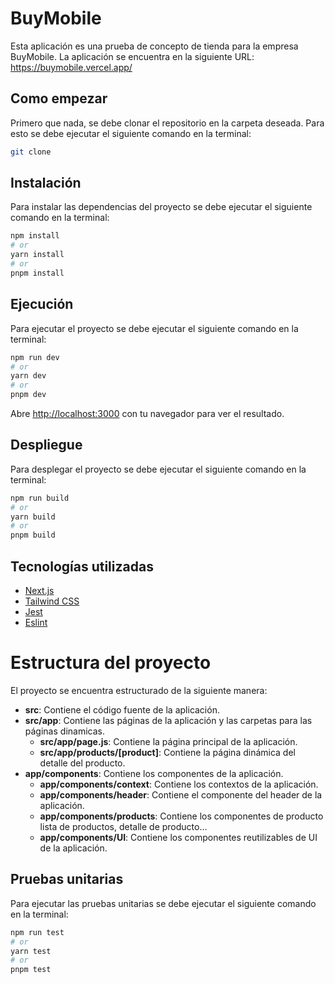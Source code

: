 # BuyMobile

Esta aplicación es una prueba de concepto de tienda para la empresa BuyMobile. La aplicación se encuentra en la siguiente URL: https://buymobile.vercel.app/

## Como empezar
Primero que nada, se debe clonar el repositorio en la carpeta deseada. Para esto se debe ejecutar el siguiente comando en la terminal:

```bash
git clone
```
## Instalación

Para instalar las dependencias del proyecto se debe ejecutar el siguiente comando en la terminal:

```bash
npm install
# or
yarn install
# or
pnpm install
```

## Ejecución

Para ejecutar el proyecto se debe ejecutar el siguiente comando en la terminal:

```bash
npm run dev
# or
yarn dev
# or
pnpm dev
```
 Abre [http://localhost:3000](http://localhost:3000) con tu navegador para ver el resultado.

## Despliegue

Para desplegar el proyecto se debe ejecutar el siguiente comando en la terminal:

```bash
npm run build
# or
yarn build
# or
pnpm build
```

## Tecnologías utilizadas

- [Next.js](https://nextjs.org/)
- [Tailwind CSS](https://tailwindcss.com/)
- [Jest](https://jestjs.io/)
- [Eslint](https://eslint.org/)

# Estructura del proyecto

El proyecto se encuentra estructurado de la siguiente manera:

- **src**: Contiene el código fuente de la aplicación.
- **src/app**: Contiene las páginas de la aplicación y las carpetas para las páginas dinamicas.
  - **src/app/page.js**: Contiene la página principal de la aplicación.
  - **src/app/products/[product]**: Contiene la página dinámica del detalle del producto.
- **app/components**: Contiene los componentes de la aplicación.
  - **app/components/context**: Contiene los contextos de la aplicación.
  - **app/components/header**: Contiene el componente del header de la aplicación.
  - **app/components/products**: Contiene los componentes de producto lista de productos, detalle de producto...
  - **app/components/UI**: Contiene los componentes reutilizables de UI de la aplicación.

## Pruebas unitarias

Para ejecutar las pruebas unitarias se debe ejecutar el siguiente comando en la terminal:

```bash
npm run test
# or
yarn test
# or
pnpm test
```


